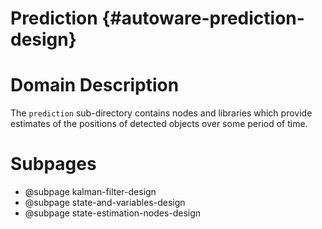 Prediction {#autoware-prediction-design}
==========

# Domain Description

The `prediction` sub-directory contains nodes and libraries which provide estimates of the
positions of detected objects over some period of time.

# Subpages

- @subpage kalman-filter-design
- @subpage state-and-variables-design
- @subpage state-estimation-nodes-design
